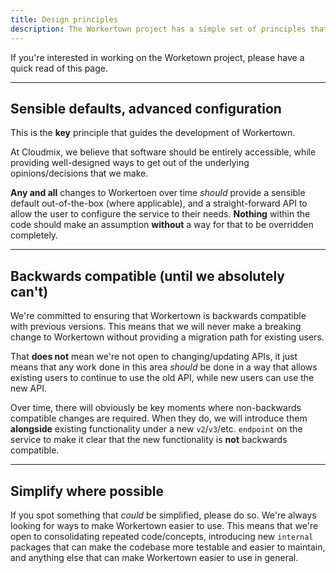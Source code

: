 ```yaml
---
title: Design principles
description: The Workertown project has a simple set of principles that guide its development.
---
```


If you're interested in working on the Worketown project, please have a quick
read of this page.

---

## Sensible defaults, advanced configuration

This is the **key** principle that guides the development of Workertown.

At Cloudmix, we believe that software should be entirely accessible, while
providing well-designed ways to get out of the underlying opinions/decisions
that we make.

**Any and all** changes to Workertoen over time *should* provide a sensible
default out-of-the-box (where applicable), and a straight-forward API to allow
the user to configure the service to their needs. **Nothing** within the code
should make an assumption **without** a way for that to be overridden
completely.

---

## Backwards compatible (until we absolutely can't)

We're committed to ensuring that Workertown is backwards compatible with
previous versions. This means that we will never make a breaking change to
Workertown without providing a migration path for existing users.

That **does not** mean we're not open to changing/updating APIs, it just means
that any work done in this area *should* be done in a way that allows existing
users to continue to use the old API, while new users can use the new API.

Over time, there will obviously be key moments where non-backwards compatible
changes are required. When they do, we will introduce them **alongside**
existing functionality under a new `v2`/`v3`/etc. `endpoint` on the service to
make it clear that the new functionality is **not** backwards compatible.

---

## Simplify where possible

If you spot something that *could* be simplified, please do so. We're always
looking for ways to make Workertown easier to use. This means that we're open
to consolidating repeated code/concepts, introducing new `internal` packages
that can make the codebase more testable and easier to maintain, and anything
else that can make Workertown easier to use in general.
